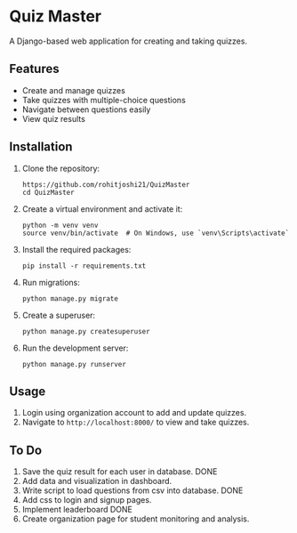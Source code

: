 # Quiz Master

A Django-based web application for creating and taking quizzes.

## Features

- Create and manage quizzes
- Take quizzes with multiple-choice questions
- Navigate between questions easily
- View quiz results

## Installation

1. Clone the repository:
   ```
   https://github.com/rohitjoshi21/QuizMaster
   cd QuizMaster
   ```

2. Create a virtual environment and activate it:
   ```
   python -m venv venv
   source venv/bin/activate  # On Windows, use `venv\Scripts\activate`
   ```

3. Install the required packages:
   ```
   pip install -r requirements.txt
   ```

4. Run migrations:
   ```
   python manage.py migrate
   ```

5. Create a superuser:
   ```
   python manage.py createsuperuser
   ```

6. Run the development server:
   ```
   python manage.py runserver
   ```

## Usage

1. Login using organization account to add and update quizzes.
2. Navigate to `http://localhost:8000/` to view and take quizzes.

## To Do

1. Save the quiz result for each user in database. DONE
2. Add data and visualization in dashboard.
3. Write script to load questions from csv into database. DONE
4. Add css to login and signup pages.
5. Implement leaderboard DONE
6. Create organization page for student monitoring and analysis.


